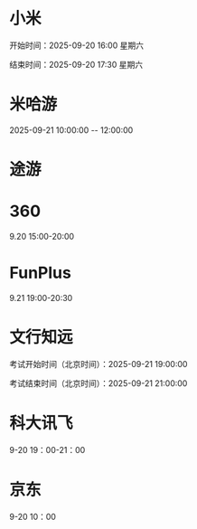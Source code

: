 
# 小米
开始时间：2025-09-20 16:00 星期六

结束时间：2025-09-20 17:30 星期六

# 米哈游
2025-09-21 10:00:00 -- 12:00:00

# 途游

# 360
9.20 15:00-20:00

# FunPlus
9.21 19:00-20:30

# 文行知远
考试开始时间（北京时间）：2025-09-21 19:00:00

考试结束时间（北京时间）：2025-09-21 21:00:00

# 科大讯飞
9-20 19：00-21：00

# 京东
9-20 10：00
<!--stackedit_data:
eyJoaXN0b3J5IjpbLTk5OTg0NDE0OSwtOTEzMzMwODM3LC0xOT
I4OTIyNjUwLDQ4ODYyNTE5NSwtMjI3ODkwODAsMTE1NjIzMTYz
Myw1MjIwNTUzMjMsLTIwMDQ0MDczMDIsLTIxNDA5MDQxNjMsLT
czNzI2Mzc2NSwxMzY4MDIzOTIxLDcxODgxODU5NCwtMjA1NTg1
ODIzNSwxNTU3NjM2MjM3LC0yNTAwMjEyNjEsMjA4MzUyNzE5LC
0xMjM1NTU2Njk1LDE0MDc0MDUxMDUsMTM1NzI2NDQ2Ml19
-->